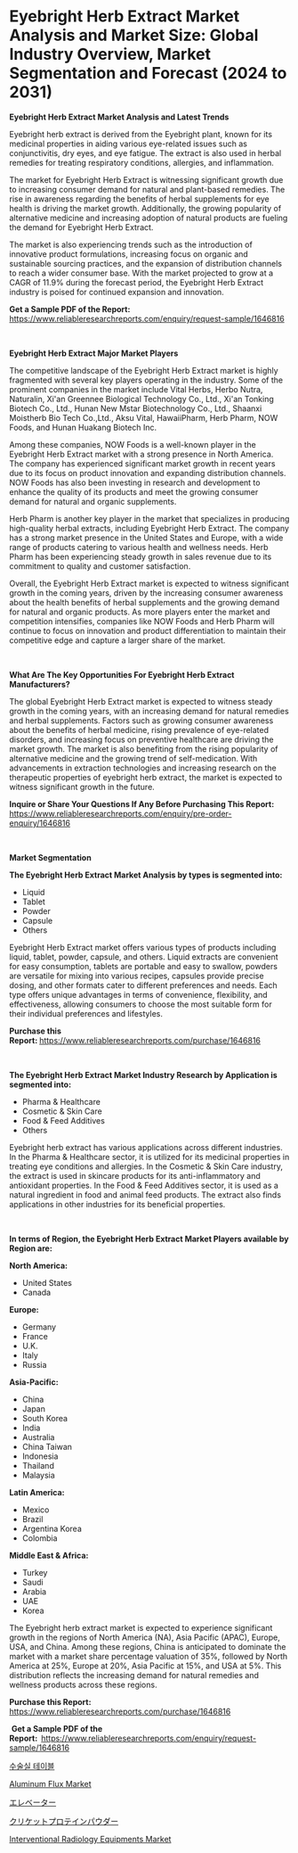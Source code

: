 <p><h1>Eyebright Herb Extract Market Analysis and Market Size: Global Industry Overview, Market Segmentation and Forecast (2024 to 2031)</h1></p><p><strong>Eyebright Herb Extract Market Analysis and Latest Trends</strong></p>
<p><p>Eyebright herb extract is derived from the Eyebright plant, known for its medicinal properties in aiding various eye-related issues such as conjunctivitis, dry eyes, and eye fatigue. The extract is also used in herbal remedies for treating respiratory conditions, allergies, and inflammation.</p><p>The market for Eyebright Herb Extract is witnessing significant growth due to increasing consumer demand for natural and plant-based remedies. The rise in awareness regarding the benefits of herbal supplements for eye health is driving the market growth. Additionally, the growing popularity of alternative medicine and increasing adoption of natural products are fueling the demand for Eyebright Herb Extract.</p><p>The market is also experiencing trends such as the introduction of innovative product formulations, increasing focus on organic and sustainable sourcing practices, and the expansion of distribution channels to reach a wider consumer base. With the market projected to grow at a CAGR of 11.9% during the forecast period, the Eyebright Herb Extract industry is poised for continued expansion and innovation.</p></p>
<p><strong>Get a Sample PDF of the Report:&nbsp;</strong> <a href="https://www.reliableresearchreports.com/enquiry/request-sample/1646816">https://www.reliableresearchreports.com/enquiry/request-sample/1646816</a></p>
<p>&nbsp;</p>
<p><strong>Eyebright Herb Extract Major Market Players</strong></p>
<p><p>The competitive landscape of the Eyebright Herb Extract market is highly fragmented with several key players operating in the industry. Some of the prominent companies in the market include Vital Herbs, Herbo Nutra, Naturalin, Xi'an Greennee Biological Technology Co., Ltd., Xi'an Tonking Biotech Co., Ltd., Hunan New Mstar Biotechnology Co., Ltd., Shaanxi Moistherb Bio Tech Co.,Ltd., Aksu Vital, HawaiiPharm, Herb Pharm, NOW Foods, and Hunan Huakang Biotech Inc.</p><p>Among these companies, NOW Foods is a well-known player in the Eyebright Herb Extract market with a strong presence in North America. The company has experienced significant market growth in recent years due to its focus on product innovation and expanding distribution channels. NOW Foods has also been investing in research and development to enhance the quality of its products and meet the growing consumer demand for natural and organic supplements.</p><p>Herb Pharm is another key player in the market that specializes in producing high-quality herbal extracts, including Eyebright Herb Extract. The company has a strong market presence in the United States and Europe, with a wide range of products catering to various health and wellness needs. Herb Pharm has been experiencing steady growth in sales revenue due to its commitment to quality and customer satisfaction.</p><p>Overall, the Eyebright Herb Extract market is expected to witness significant growth in the coming years, driven by the increasing consumer awareness about the health benefits of herbal supplements and the growing demand for natural and organic products. As more players enter the market and competition intensifies, companies like NOW Foods and Herb Pharm will continue to focus on innovation and product differentiation to maintain their competitive edge and capture a larger share of the market.</p></p>
<p>&nbsp;</p>
<p><strong>What Are The Key Opportunities For Eyebright Herb Extract Manufacturers?</strong></p>
<p><p>The global Eyebright Herb Extract market is expected to witness steady growth in the coming years, with an increasing demand for natural remedies and herbal supplements. Factors such as growing consumer awareness about the benefits of herbal medicine, rising prevalence of eye-related disorders, and increasing focus on preventive healthcare are driving the market growth. The market is also benefiting from the rising popularity of alternative medicine and the growing trend of self-medication. With advancements in extraction technologies and increasing research on the therapeutic properties of eyebright herb extract, the market is expected to witness significant growth in the future.</p></p>
<p><strong>Inquire or Share Your Questions If Any Before Purchasing This Report:</strong> <a href="https://www.reliableresearchreports.com/enquiry/pre-order-enquiry/1646816">https://www.reliableresearchreports.com/enquiry/pre-order-enquiry/1646816</a></p>
<p>&nbsp;</p>
<p><strong>Market Segmentation</strong></p>
<p><strong>The Eyebright Herb Extract Market Analysis by types is segmented into:</strong></p>
<p><ul><li>Liquid</li><li>Tablet</li><li>Powder</li><li>Capsule</li><li>Others</li></ul></p>
<p><p>Eyebright Herb Extract market offers various types of products including liquid, tablet, powder, capsule, and others. Liquid extracts are convenient for easy consumption, tablets are portable and easy to swallow, powders are versatile for mixing into various recipes, capsules provide precise dosing, and other formats cater to different preferences and needs. Each type offers unique advantages in terms of convenience, flexibility, and effectiveness, allowing consumers to choose the most suitable form for their individual preferences and lifestyles.</p></p>
<p><strong>Purchase this Report:&nbsp;</strong><a href="https://www.reliableresearchreports.com/purchase/1646816">https://www.reliableresearchreports.com/purchase/1646816</a></p>
<p>&nbsp;</p>
<p><strong>The Eyebright Herb Extract Market Industry Research by Application is segmented into:</strong></p>
<p><ul><li>Pharma & Healthcare</li><li>Cosmetic & Skin Care</li><li>Food & Feed Additives</li><li>Others</li></ul></p>
<p><p>Eyebright herb extract has various applications across different industries. In the Pharma & Healthcare sector, it is utilized for its medicinal properties in treating eye conditions and allergies. In the Cosmetic & Skin Care industry, the extract is used in skincare products for its anti-inflammatory and antioxidant properties. In the Food & Feed Additives sector, it is used as a natural ingredient in food and animal feed products. The extract also finds applications in other industries for its beneficial properties.</p></p>
<p>&nbsp;</p>
<p><strong>In terms of Region, the Eyebright Herb Extract Market Players available by Region are:</strong></p>
<p>
    <p> <strong> North America: </strong>
        <ul>
            <li>United States</li>
            <li>Canada</li>
        </ul>
        </p> 
    <p> <strong> Europe: </strong>
        <ul>
            <li>Germany</li>
            <li>France</li>
            <li>U.K.</li>
            <li>Italy</li>
            <li>Russia</li>
        </ul>
        </p> 
    <p> <strong> Asia-Pacific: </strong>
        <ul>
            <li>China</li>
            <li>Japan</li>
            <li>South Korea</li>
            <li>India</li>
            <li>Australia</li>
            <li>China Taiwan</li>
            <li>Indonesia</li>
            <li>Thailand</li>
            <li>Malaysia</li>
        </ul>
        </p> 
    <p> <strong> Latin America: </strong>
        <ul>
            <li>Mexico</li>
            <li>Brazil</li>
            <li>Argentina Korea</li>
            <li>Colombia</li>
        </ul>
        </p> 
    <p> <strong> Middle East & Africa: </strong>
        <ul>
            <li>Turkey</li>
            <li>Saudi</li>
            <li>Arabia</li>
            <li>UAE</li>
            <li>Korea</li>
        </ul>
    </p>
    </p>
<p><p>The Eyebright herb extract market is expected to experience significant growth in the regions of North America (NA), Asia Pacific (APAC), Europe, USA, and China. Among these regions, China is anticipated to dominate the market with a market share percentage valuation of 35%, followed by North America at 25%, Europe at 20%, Asia Pacific at 15%, and USA at 5%. This distribution reflects the increasing demand for natural remedies and wellness products across these regions.</p></p>
<p><strong>Purchase this Report: </strong><a href="https://www.reliableresearchreports.com/purchase/1646816">https://www.reliableresearchreports.com/purchase/1646816</a></p>
<p>&nbsp;<strong>Get a Sample PDF of the Report:&nbsp;&nbsp;</strong><a href="https://www.reliableresearchreports.com/enquiry/request-sample/1646816">https://www.reliableresearchreports.com/enquiry/request-sample/1646816</a></p>
<p><strong></strong></p>
<p><p><a href="https://medium.com/@aidenreinger/%EC%88%98%EC%88%A0%EC%8B%A4-%ED%85%8C%EC%9D%B4%EB%B8%94-%EC%8B%9C%EC%9E%A5-2031%EB%85%84%EA%B9%8C%EC%A7%80%EC%9D%98-%ED%8A%B8%EB%A0%8C%EB%93%9C-%EC%98%88%EC%B8%A1-%EB%B0%8F-%EA%B2%BD%EC%9F%81-%EB%B6%84%EC%84%9D-427a9cc31e3b">수술실 테이블</a></p><p><a href="https://github.com/wusalecollins540tpqoz/Market-Research-Report-List-1/blob/main/aluminum-flux-market.md">Aluminum Flux Market</a></p><p><a href="https://medium.com/@eunawiegad2023/%E3%82%A8%E3%83%AC%E3%83%99%E3%83%BC%E3%82%BF%E3%83%BC%E5%B8%82%E5%A0%B4%E3%81%AE%E8%A6%8F%E6%A8%A1-cagr-%E3%83%88%E3%83%AC%E3%83%B3%E3%83%892024%E5%B9%B4%E3%81%8B%E3%82%892030%E5%B9%B4%E3%81%BE%E3%81%A7-ebb187cbc75c">エレベーター</a></p><p><a href="https://medium.com/@saigekulas/%E3%82%AF%E3%83%AA%E3%82%B1%E3%83%83%E3%83%88%E3%83%97%E3%83%AD%E3%83%86%E3%82%A4%E3%83%B3%E3%83%91%E3%82%A6%E3%83%80%E3%83%BC%E5%B8%82%E5%A0%B4-%E5%B8%82%E5%A0%B4%E3%82%B7%E3%82%A7%E3%82%A2-%E5%B8%82%E5%A0%B4%E5%8B%95%E5%90%91-%E3%81%8A%E3%82%88%E3%81%B3%E5%B0%86%E6%9D%A5%E3%81%AE%E6%88%90%E9%95%B7%E3%82%92%E6%8E%A2%E3%82%8B-d078dbdb915e">クリケットプロテインパウダー</a></p><p><a href="https://issuu.com/reportprime-2/docs/interventional-radiology-equipments-market-size-20">Interventional Radiology Equipments Market</a></p></p>